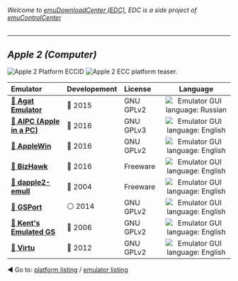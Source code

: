 ###### Welcome to [emuDownloadCenter (EDC)](https://github.com/PhoenixInteractiveNL/emuDownloadCenter/wiki/), EDC is a side project of [emuControlCenter](https://github.com/PhoenixInteractiveNL/emuControlCenter/wiki/)
***
## _Apple 2 (Computer)_
![](https://raw.githubusercontent.com/wiki/PhoenixInteractiveNL/emuDownloadCenter/images_platform/ecc_apple2_cell.png "Apple 2 Platform ECCID")
![](https://raw.githubusercontent.com/wiki/PhoenixInteractiveNL/emuDownloadCenter/images_platform/ecc_apple2_teaser.png "Apple 2 ECC platform teaser.")

| Emulator | Developement | License | Language |
|:---------|:-------------|:--------|:--------:|
| [:file_folder: **Agat Emulator**](https://github.com/PhoenixInteractiveNL/emuDownloadCenter/wiki/Emulator-agat#menu) | :large_blue_circle: 2015 | GNU GPLv2 | ![](https://raw.githubusercontent.com/wiki/PhoenixInteractiveNL/emuDownloadCenter/images_flags/icon_flag_RU_24.png "Emulator GUI language: Russian") |
| [:file_folder: **AIPC (Apple in a PC)**](https://github.com/PhoenixInteractiveNL/emuDownloadCenter/wiki/Emulator-aipc#menu) | :large_blue_circle: 2016 | GNU GPLv3 | ![](https://raw.githubusercontent.com/wiki/PhoenixInteractiveNL/emuDownloadCenter/images_flags/icon_flag_EN_24.png "Emulator GUI language: English") |
| [:file_folder: **AppleWin**](https://github.com/PhoenixInteractiveNL/emuDownloadCenter/wiki/Emulator-applewin#menu) | :large_blue_circle: 2016 | GNU GPLv2 | ![](https://raw.githubusercontent.com/wiki/PhoenixInteractiveNL/emuDownloadCenter/images_flags/icon_flag_EN_24.png "Emulator GUI language: English") |
| [:file_folder: **BizHawk**](https://github.com/PhoenixInteractiveNL/emuDownloadCenter/wiki/Emulator-bizhawk#menu) | :large_blue_circle: 2016 | Freeware | ![](https://raw.githubusercontent.com/wiki/PhoenixInteractiveNL/emuDownloadCenter/images_flags/icon_flag_EN_24.png "Emulator GUI language: English") |
| [:file_folder: **dapple2-emuII**](https://github.com/PhoenixInteractiveNL/emuDownloadCenter/wiki/Emulator-dapple2-emuii#menu) | :red_circle: 2004 | Freeware | ![](https://raw.githubusercontent.com/wiki/PhoenixInteractiveNL/emuDownloadCenter/images_flags/icon_flag_EN_24.png "Emulator GUI language: English") |
| [:file_folder: **GSPort**](https://github.com/PhoenixInteractiveNL/emuDownloadCenter/wiki/Emulator-gsport#menu) | :white_circle: 2014 | GNU GPLv2 | ![](https://raw.githubusercontent.com/wiki/PhoenixInteractiveNL/emuDownloadCenter/images_flags/icon_flag_EN_24.png "Emulator GUI language: English") |
| [:file_folder: **Kent's Emulated GS**](https://github.com/PhoenixInteractiveNL/emuDownloadCenter/wiki/Emulator-kegs#menu) | :red_circle: 2006 | GNU GPLv2 | ![](https://raw.githubusercontent.com/wiki/PhoenixInteractiveNL/emuDownloadCenter/images_flags/icon_flag_EN_24.png "Emulator GUI language: English") |
| [:file_folder: **Virtu**](https://github.com/PhoenixInteractiveNL/emuDownloadCenter/wiki/Emulator-virtu#menu) | :red_circle: 2012 | GNU GPLv2 | ![](https://raw.githubusercontent.com/wiki/PhoenixInteractiveNL/emuDownloadCenter/images_flags/icon_flag_EN_24.png "Emulator GUI language: English") |

:arrow_backward: Go to: [platform listing](https://github.com/PhoenixInteractiveNL/emuDownloadCenter/wiki/EDC-Platform-List) / [emulator listing](https://github.com/PhoenixInteractiveNL/emuDownloadCenter/wiki/EDC-Emulator-List)
